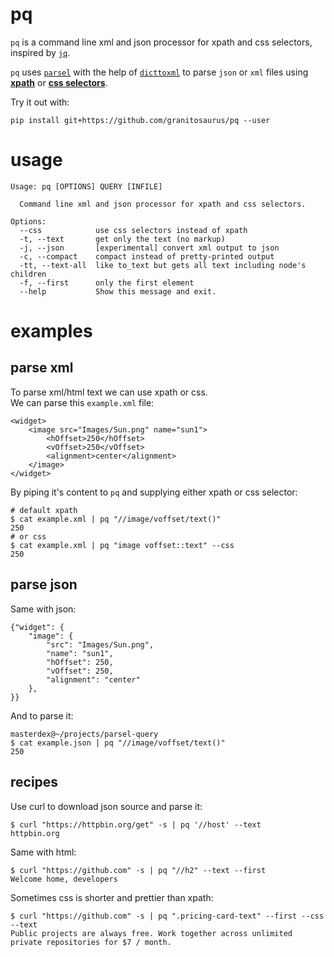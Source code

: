 # pq

`pq` is a command line xml and json processor for xpath and css selectors, inspired by [`jq`](https://github.com/stedolan/jq).

`pq` uses [`parsel`](https://github.com/scrapy/parsel) with the help of [`dicttoxml`](https://github.com/quandyfactory/dicttoxml) to parse `json` or `xml` files using [**xpath**](https://en.wikipedia.org/wiki/XPath) or [**css selectors**](http://www.w3schools.com/cssref/css_selectors.asp).

Try it out with:

    pip install git+https://github.com/granitosaurus/pq --user


# usage

    Usage: pq [OPTIONS] QUERY [INFILE]

      Command line xml and json processor for xpath and css selectors.

    Options:
      --css            use css selectors instead of xpath
      -t, --text       get only the text (no markup)
      -j, --json       [experimental] convert xml output to json
      -c, --compact    compact instead of pretty-printed output
      -tt, --text-all  like to_text but gets all text including node's children
      -f, --first      only the first element
      --help           Show this message and exit.

# examples
## parse xml
To parse xml/html text we can use xpath or css.  
We can parse this `example.xml` file:

    <widget>
        <image src="Images/Sun.png" name="sun1">
            <hOffset>250</hOffset>
            <vOffset>250</vOffset>
            <alignment>center</alignment>
        </image>
    </widget>

By piping it's content to `pq` and supplying either xpath or css selector:

    # default xpath
    $ cat example.xml | pq "//image/voffset/text()"  
    250
    # or css
    $ cat example.xml | pq "image voffset::text" --css
    250

## parse json    
Same with json:

    {"widget": {
        "image": { 
            "src": "Images/Sun.png",
            "name": "sun1",
            "hOffset": 250,
            "vOffset": 250,
            "alignment": "center"
        },
    }}  

And to parse it:

    masterdex@~/projects/parsel-query
    $ cat example.json | pq "//image/voffset/text()"  
    250


## recipes

Use curl to download json source and parse it:

    $ curl "https://httpbin.org/get" -s | pq '//host' --text
    httpbin.org

Same with html:
    
    $ curl "https://github.com" -s | pq "//h2" --text --first
    Welcome home, developers
    
Sometimes css is shorter and prettier than xpath:

    $ curl "https://github.com" -s | pq ".pricing-card-text" --first --css --text
    Public projects are always free. Work together across unlimited private repositories for $7 / month.
